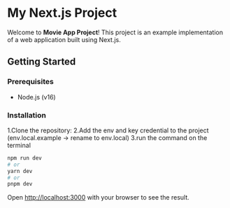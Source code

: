 # My Next.js Project

Welcome to **Movie App Project**! This project is an example implementation of a web application built using Next.js.

## Getting Started

### Prerequisites

- Node.js (v16)

### Installation

1.Clone the repository:
2.Add the env and key credential to the project (env.local.example -> rename to env.local)
3.run the command on the terminal

```bash
npm run dev
# or
yarn dev
# or
pnpm dev
```

Open [http://localhost:3000](http://localhost:3000) with your browser to see the result.
